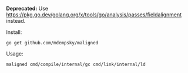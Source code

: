 **Deprecated:** Use https://pkg.go.dev/golang.org/x/tools/go/analysis/passes/fieldalignment instead.

Install:

    go get github.com/mdempsky/maligned

Usage:

    maligned cmd/compile/internal/gc cmd/link/internal/ld
